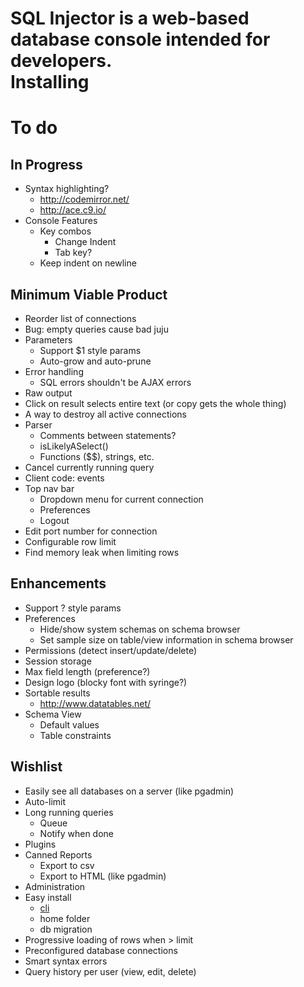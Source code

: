 SQL Injector is a web-based database console intended for developers.  
Installing
==========

To do
====
## In Progress
* Syntax highlighting?
  * http://codemirror.net/
  * http://ace.c9.io/
* Console Features
  * Key combos
    * Change Indent
    * Tab key?
  * Keep indent on newline

## Minimum Viable Product

* Reorder list of connections
* Bug: empty queries cause bad juju
* Parameters
  * Support $1 style params
  * Auto-grow and auto-prune
* Error handling
  * SQL errors shouldn't be AJAX errors
* Raw output
* Click on result selects entire text (or copy gets the whole thing)
* A way to destroy all active connections
* Parser
  * Comments between statements?
  * isLikelyASelect()
  * Functions ($$), strings, etc.
* Cancel currently running query
* Client code: events
* Top nav bar
  * Dropdown menu for current connection
  * Preferences
  * Logout
* Edit port number for connection
* Configurable row limit
* Find memory leak when limiting rows

## Enhancements

* Support ? style params
* Preferences
  * Hide/show system schemas on schema browser
  * Set sample size on table/view information in schema browser
* Permissions (detect insert/update/delete)
* Session storage
* Max field length (preference?)
* Design logo (blocky font with syringe?)
* Sortable results
  * http://www.datatables.net/
* Schema View
  * Default values
  * Table constraints

## Wishlist  
* Easily see all databases on a server (like pgadmin)
* Auto-limit
* Long running queries
  * Queue
  * Notify when done
* Plugins
* Canned Reports
  * Export to csv
  * Export to HTML (like pgadmin)
* Administration
* Easy install
  * [cli](https://github.com/rlidwka/sinopia/blob/master/lib/cli.js)
  * home folder
  * db migration
* Progressive loading of rows when > limit
* Preconfigured database connections
* Smart syntax errors
* Query history per user (view, edit, delete)
